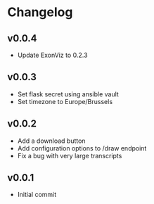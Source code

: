 # Changelog

<!--
Newest changes should be on top.

This document is user facing. Please word the changes in such a way
that users understand how the changes affect the new version.
-->

## v0.0.4
- Update ExonViz to 0.2.3

## v0.0.3
- Set flask secret using ansible vault
- Set timezone to Europe/Brussels

## v0.0.2
- Add a download button
- Add configuration options to /draw endpoint
- Fix a bug with very large transcripts

## v0.0.1
- Initial commit
